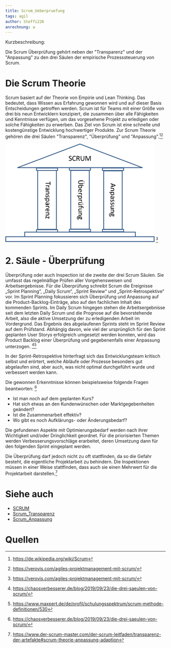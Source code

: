 ```yaml
---
title: Scrum_Ueberpruefung
tags: agil
author: Steffi226
anrechnung: a
---
```


Kurzbeschreibung: 

Die Scrum Überprüfung gehört neben der "Transparenz" und der "Anpassung" zu den drei Säulen der empirische Prozesssteuerung von Scrum.



# Die Scrum Theorie
Scrum basiert auf der Theorie von Empirie und Lean Thinking. Das bedeutet, dass Wissen aus Erfahrung gewonnen wird und auf dieser Basis Entscheidungen getroffen werden.
Scrum ist für Teams mit einer Größe von drei bis neun Entwicklern konzipiert, die zusammen über alle Fähigkeiten und Kenntnisse verfügen, um das vorgesehene Projekt zu erledigen oder solche Fähigkeiten zu erwerben. 
Das Ziel von Scrum ist eine schnelle und kostengünstige Entwicklung hochwertiger Produkte.
Zur Scrum Theorie gehören die drei Säulen "Transparenz", "Überprüfung" und "Anpassung".[^1][^2]

![image](/kb/Scrum_Ueberpruefung/Scrum_Ueberpruefung.png) [^3]


# 2. Säule - Überprüfung 
Überprüfung oder auch Inspection ist die zweite der drei Scrum Säulen. Sie umfasst das regelmäßige Prüfen aller Vorgehensweisen und Arbeitsergebnisse. Für die Überprüfung  schreibt Scrum die Ereignisse „Sprint Planning“, „Daily Scrum“, „Sprint Review“ und „Sprint-Retrospektive“ vor. 
Im Sprint Planning fokussieren sich Überprüfung und Anpassung auf die Product-Backlog-Einträge, also auf den fachlichen Inhalt des kommenden Sprints. Im Daily Scrum hingegen stehen die Arbeitsergebnisse seit dem letzten Daily Scrum und die Prognose auf die bevorstehende Arbeit, also die aktive Umsetzung der zu erledigenden Arbeit im Vordergrund.
Das Ergebnis des abgelaufenen Sprints steht im Sprint Review auf dem Prüfstand. Abhängig davon, wie viel der ursprünglich für den Sprint geplanten User Storys erfolgreich umgesetzt werden konnten, wird das Product Backlog einer Überprüfung und gegebenenfalls einer Anpassung unterzogen. [^4][^5]

In der Sprint-Retrospektive hinterfragt sich das Entwicklungsteam kritisch selbst und erörtert, welche Abläufe oder Prozesse besonders gut abgelaufen sind, aber auch, was nicht optimal durchgeführt wurde und verbessert werden kann. 

Die gewonnen Erkenntnisse können beispielsweise folgende Fragen beantworten: [^4]

* Ist man noch auf dem geplanten Kurs? 
* Hat sich etwas an den Kundenwünschen oder Marktgegebenheiten geändert?
* Ist die Zusammenarbeit effektiv?
* Wo gibt es noch Aufklärungs- oder Änderungsbedarf?

Die gefundenen Aspekte mit Optimierungsbedarf werden nach ihrer Wichtigkeit und/oder Dringlichkeit geordnet. Für die priorisierten Themen werden Verbesserungsvorschläge erarbeitet, deren Umsetzung dann für den folgenden Sprint eingeplant werden.

Die Überprüfung darf jedoch nicht zu oft stattfinden, da so die Gefahr besteht, die eigentliche Projektarbeit zu behindern. 
Die Inspektionen müssen in einer Weise stattfinden, dass auch sie einen Mehrwert für die Projektarbeit darstellen.[^6]





# Siehe auch

* [SCRUM](SCRUM.md)
* [Scrum_Transparenz](Scrum_Transparenz.md)
* [Scrum_Anpassung](Scrum_Anpassung.md)

# Quellen

[^1]: https://de.wikipedia.org/wiki/Scrum
[^2]: https://verovis.com/agiles-projektmanagement-mit-scrum/
[^3]: https://verovis.com/agiles-projektmanagement-mit-scrum/
[^4]: https://chaosverbesserer.de/blog/2019/09/23/die-drei-saeulen-von-scrum/
[^5]: https://www.maxpert.de/de/profil/schulungsspektrum/scrum-methode-definitionen/530
[^6]: https://www.der-scrum-master.com/der-scrum-leitfaden/transparenz-der-artefakte#scrum-theorie-anpassung-adaption





